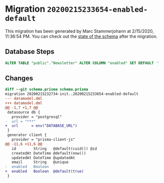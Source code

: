 # Migration `20200215233654-enabled-default`

This migration has been generated by Marc Stammerjohann at 2/15/2020, 11:36:54 PM.
You can check out the [state of the schema](./schema.prisma) after the migration.

## Database Steps

```sql
ALTER TABLE "public"."Newsletter" ALTER COLUMN "enabled" SET DEFAULT 'true';
```

## Changes

```diff
diff --git schema.prisma schema.prisma
migration 20200215232734-init..20200215233654-enabled-default
--- datamodel.dml
+++ datamodel.dml
@@ -1,7 +1,7 @@
 datasource db {
   provider = "postgresql"
-  url = "***"
+  url      = env("DATABASE_URL")
 }
 generator client {
   provider = "prisma-client-js"
@@ -11,6 +11,6 @@
   id        String   @default(cuid()) @id
   createdAt DateTime @default(now())
   updatedAt DateTime @updatedAt
   email     String   @unique
-  enabled   Boolean
+  enabled   Boolean  @default(true)
 }
```


